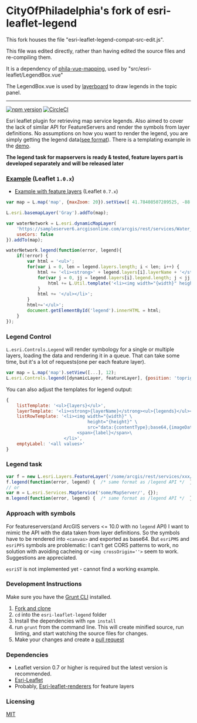 # CityOfPhiladelphia's fork of esri-leaflet-legend

This fork houses the file "esri-leaflet-legend-compat-src-edit.js".

This file was edited directly, rather than having edited the source files and re-compiling them.

It is a dependency of [phila-vue-mapping](https://github.com/CityOfPhiladelphia/phila-vue-mapping), used by "src/esri-leaflet/LegendBox.vue"

The LegendBox.vue is used by [layerboard](https://github.com/CityOfPhiladelphia/layerboard) to draw legends in the topic panel.



-----------------------------------------------------------------------------

[![npm version](https://badge.fury.io/js/esri-leaflet-legend.svg)](https://badge.fury.io/js/esri-leaflet-legend) [![CircleCI](https://circleci.com/gh/w8r/esri-leaflet-legend.svg?style=svg)](https://circleci.com/gh/w8r/esri-leaflet-legend)

Esri leaflet plugin for retrieving map service legends. Also aimed to cover the
lack of similar API for FeatureServers and render the symbols from layer definitions.
No assumptions on how you want to render the legend, you are simply getting the
legend data([see format](http://resources.arcgis.com/en/help/arcgis-rest-api/index.html#//02r3000000pm000000)). There is a templating example in the [demo](https://w8r.github.io/esri-leaflet-legend/example/).

**The legend task for mapservers is ready & tested, feature layers part is developed
separately and will be released later**

### [Example](https://w8r.github.io/esri-leaflet-legend/example/) (Leaflet `1.0.x`)

* [Example with feature layers](https://w8r.github.io/esri-leaflet-legend/example/featureserver.html) (Leaflet `0.7.x`)

```js
var map = L.map('map', {maxZoom: 20}).setView([ 41.78408507289525, -88.13716292381285], 18);

L.esri.basemapLayer('Gray').addTo(map);

var waterNetwork = L.esri.dynamicMapLayer(
    'https://sampleserver6.arcgisonline.com/arcgis/rest/services/Water_Network/MapServer', {
    useCors: false
}).addTo(map);

waterNetwork.legend(function(error, legend){
    if(!error) {
        var html = '<ul>';
        for(var i = 0, len = legend.layers.length; i < len; i++) {
            html += '<li><strong>' + legend.layers[i].layerName + '</strong><ul>';
            for(var j = 0, jj = legend.layers[i].legend.length; j < jj; j++){
                html += L.Util.template('<li><img width="{width}" height="{height}" src="data:{contentType};base64,{imageData}"><span>{label}</span></li>', legend.layers[i].legend[j]);
            }
            html += '</ul></li>';
        }
        html+='</ul>';
        document.getElementById('legend').innerHTML = html;
    }
});
```

### Legend Control

`L.esri.Controls.Legend` will render symbology for a single or multiple layers,
loading the data and rendering it in a queue. That can take some time, but it's
a lot of requests(one per each feature layer).

```js
var map = L.map('map').setView([...], 12);
L.esri.Controls.legend([dynamicLayer, featureLayer], {position: 'topright'}).addTo(map);
```

You can also adjust the templates for legend output:

```js
{
    listTemplate: '<ul>{layers}</ul>',
    layerTemplate: '<li><strong>{layerName}</strong><ul>{legends}</ul></li>',
    listRowTemplate: '<li><img width="{width}" \
                               height="{height}" \
                               src="data:{contentType};base64,{imageData}">\
                           <span>{label}</span>\
                      </li>',
    emptyLabel: '<all values>'
}
```

### Legend task

```js
var f = new L.esri.Layers.FeatureLayer('/some/arcgis/rest/services/xxx/FeatureServer/0', {}).addTo(map);
f.legend(function(error, legend) {  /* same format as /legend API */  });
// or
var m = L.esri.Services.MapService('some/MapServer/', {});
m.legend(function(error, legend) {  /* same format as /legend API */  });
```

### Approach with symbols

For featureservers(and ArcGIS servers <= 10.0 with no `legend` API) I want to mimic
the API with the data taken from layer definitions. So the symbols have to be rendered
into `<canvas>` and exported as base64. But `esriPMS` and `esriPFS` symbols are
problematic: I can't get CORS patterns to work, no solution with avoiding cacheing
or `<img crossOrigin=''>` seem to work. Suggestions are appreciated.

`esriST` is not implemented yet - cannot find a working example.

### Development Instructions

Make sure you have the [Grunt CLI](http://gruntjs.com/getting-started) installed.

1. [Fork and clone](https://help.github.com/articles/fork-a-repo)
2. `cd` into the `esri-leaflet-legend` folder
5. Install the dependencies with `npm install`
5. run `grunt` from the command line. This will create minified source, run linting, and start watching the source files for changes.
6. Make your changes and create a [pull request](https://help.github.com/articles/creating-a-pull-request)

### Dependencies

* Leaflet version 0.7 or higher is required but the latest version is recommended.
* [Esri-Leaflet](https://github.com/esri/esri-leaflet/)
* Probably, [Esri-leaflet-renderers](https://github.com/esri/esri-leaflet-renderers/) for feature layers

### Licensing

[MIT](LICENSE)
